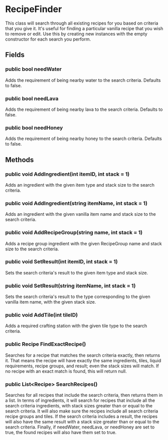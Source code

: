 # RecipeFinder

This class will search through all existing recipes for you based on criteria that you give it. It's useful for finding a particular vanilla recipe that you wish to remove or edit. Use this by creating new instances with the empty constructor for each search you perform.

## Fields

### public bool needWater

Adds the requirement of being nearby water to the search criteria. Defaults to false.

### public bool needLava

Adds the requirement of being nearby lava to the search criteria. Defaults to false.

### public bool needHoney

Adds the requirement of being nearby honey to the search criteria. Defaults to false.

## Methods

### public void AddIngredient(int itemID, int stack = 1)

Adds an ingredient with the given item type and stack size to the search criteria.

### public void AddIngredient(string itemName, int stack = 1)

Adds an ingredient with the given vanilla item name and stack size to the search criteria.

### public void AddRecipeGroup(string name, int stack = 1)

Adds a recipe group ingredient with the given RecipeGroup name and stack size to the search criteria.

### public void SetResult(int itemID, int stack = 1)

Sets the search criteria's result to the given item type and stack size.

### public void SetResult(string itemName, int stack = 1)

Sets the search criteria's result to the type corresponding to the given vanilla item name, with the given stack size.

### public void AddTile(int tileID)

Adds a required crafting station with the given tile type to the search criteria.

### public Recipe FindExactRecipe()

Searches for a recipe that matches the search criteria exactly, then returns it. That means the recipe will have exactly the same ingredients, tiles, liquid requirements, recipe groups, and result; even the stack sizes will match. If no recipe with an exact match is found, this will return null.

### public List\<Recipe\> SearchRecipes()

Searches for all recipes that include the search criteria, then returns them in a list. In terms of ingredients, it will search for recipes that include all the search criteria ingredients, with stack sizes greater than or equal to the search criteria. It will also make sure the recipes include all search criteria recipe groups and tiles. If the search criteria includes a result, the recipes will also have the same result with a stack size greater than or equal to the search criteria. Finally, if needWater, needLava, or needHoney are set to true, the found recipes will also have them set to true.